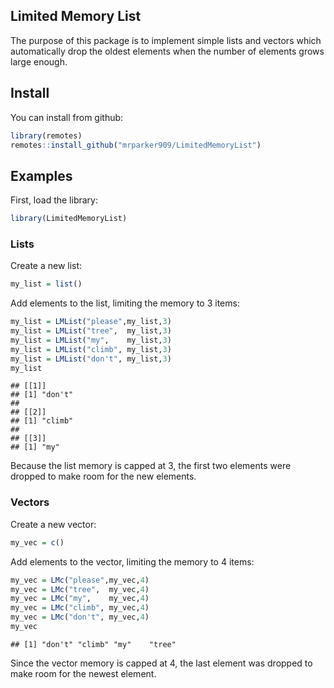 
## Limited Memory List





The purpose of this package is to implement simple lists and vectors which automatically drop the oldest elements when the number of elements grows large enough.

## Install

You can install from github:


```r
library(remotes)
remotes::install_github("mrparker909/LimitedMemoryList")
```

## Examples

First, load the library:


```r
library(LimitedMemoryList)
```

### Lists

Create a new list:


```r
my_list = list()
```

Add elements to the list, limiting the memory to 3 items:


```r
my_list = LMList("please",my_list,3)
my_list = LMList("tree",  my_list,3)
my_list = LMList("my",    my_list,3)
my_list = LMList("climb", my_list,3)
my_list = LMList("don't", my_list,3)
my_list
```

```
## [[1]]
## [1] "don't"
## 
## [[2]]
## [1] "climb"
## 
## [[3]]
## [1] "my"
```

Because the list memory is capped at 3, the first two elements were dropped to make room for the new elements.

### Vectors

Create a new vector:


```r
my_vec = c()
```

Add elements to the vector, limiting the memory to 4 items:


```r
my_vec = LMc("please",my_vec,4)
my_vec = LMc("tree",  my_vec,4)
my_vec = LMc("my",    my_vec,4)
my_vec = LMc("climb", my_vec,4)
my_vec = LMc("don't", my_vec,4)
my_vec
```

```
## [1] "don't" "climb" "my"    "tree"
```

Since the vector memory is capped at 4, the last element was dropped to make room for the newest element.


